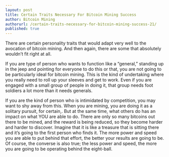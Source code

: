```yaml
---
layout: post
title: Certain Traits Necessary For Bitcoin Mining Success
author: Bitcoin Mining
authorurl: /certain-traits-necessary-for-bitcoin-mining-success-21/
published: true
---
```


There are certain personality traits that would adapt very well to the avocation of bitcoin mining. And then again, there are some that absolutely wouldn’t fit right at all.
<p>
If you are type of person who wants to function like a “general,” standing up in the jeep and pointing for everyone to do this or that, you are not going to be particularly ideal for bitcoin mining. This is the kind of undertaking where you really need to roll up your sleeves and get to work. Even if you are engaged with a small group of people in doing it, that group needs foot soldiers a lot more than it needs generals.
<p>
If you are the kind of person who is intimidated by competition, you may want to shy away from this. When you are mining, you are doing it as a solitary pursuit, for certain,. But at the same time, what others do has an impact on what YOU are able to do. There are only so many bitcoins out there to be mined, and the reward is being reduced, so they become harder and harder to discover. Imagine that it is like a treasure that is sitting there and it’s going to the first person who finds it. The more power and speed you are able to put behind that effort, the better your results are going to be. Of course, the converse is also true; the less power and speed, the more you are going to be operating behind the eight-ball.